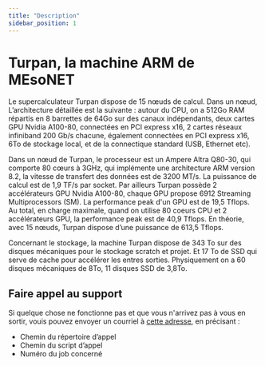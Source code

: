 ```yaml
---
title: "Description"
sidebar_position: 1
---
```


# Turpan, la machine ARM de MEsoNET

Le supercalculateur Turpan dispose de 15 nœuds de calcul. Dans un nœud, L’architecture détaillée est la suivante : autour du CPU, on a 512Go RAM répartis en 8 barrettes de 64Go sur des canaux indépendants, deux cartes GPU Nvidia A100-80, connectées en PCI express x16, 2 cartes réseaux infiniband 200 Gb/s chacune, également connectées en PCI express x16, 6To de stockage local, et de la connectique standard (USB, Ethernet etc).

Dans un nœud de Turpan, le processeur est un Ampere Altra Q80-30, qui comporte 80 cœurs à 3GHz, qui implémente une architecture ARM version 8.2, la vitesse de transfert des données est de 3200 MT/s. La puissance de calcul est de 1,9 TF/s par socket. Par ailleurs Turpan possède 2 accélérateurs GPU Nvidia A100-80, chaque GPU propose 6912 Streaming Multiprocessors (SM). La performance peak d'un GPU est de 19,5 Tflops. Au total, en charge maximale, quand on utilise 80 coeurs CPU et 2 accélérateurs GPU, la performance peak est de 40,9 Tflops. En théorie, avec 15 nœuds, Turpan dispose d’une puissance de 613,5 Tflops.

Concernant le stockage, la machine Turpan dispose de 343 To sur des disques mécaniques pour le stockage scratch et projet. Et 17 To de SSD qui serve de cache pour accélérer les entres sorties. Physiquement on a 60 disques mécaniques de 8To, 11 disques SSD de 3,8To.

## Faire appel au support  

Si quelque chose ne fonctionne pas et que vous n'arrivez pas à vous en sortir, vouis pouvez envoyer un courriel à [cette adresse](mailto:support.calmip@univ-toulouse.fr), en précisant : 
- Chemin du répertoire d’appel
- Chemin du script d’appel
- Numéro du job concerné